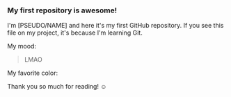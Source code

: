 ### My first repository is awesome!

I'm [PSEUDO/NAME] and here it's my first GitHub repository.
If you see this file on my project, it's because I'm learning Git.

My mood:

> LMAO

My favorite color:

> 

Thank you so much for reading! ☺